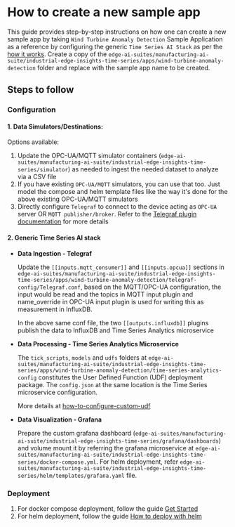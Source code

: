 # How to create a new sample app

This guide provides step-by-step instructions on how one can create a new
sample app by taking `Wind Turbine Anomaly Detection` Sample Application as a reference
by configuring the generic `Time Series AI Stack` as per the [how it works](./how-it-works.md).
Create a copy of the `edge-ai-suites/manufacturing-ai-suite/industrial-edge-insights-time-series/apps/wind-turbine-anomaly-detection`
folder and replace with the sample app name to be created.

## Steps to follow

### Configuration

#### 1. **Data Simulators/Destinations**:
   
   Options available:
   1. Update the OPC-UA/MQTT simulator containers (`edge-ai-suites/manufacturing-ai-suite/industrial-edge-insights-time-series/simulator`) as needed
      to ingest the needed dataset to analyze via a CSV file
   2. If you have existing `OPC-UA/MQTT` simulators, you can use that too. Just model the compose and helm template files like
      the way it's done for the above existing OPC-UA/MQTT simulators
   3. Directly configure `Telegraf` to connect to the device acting as `OPC-UA` server OR `MQTT publisher/broker`.
      Refer to the [Telegraf plugin documentation](https://docs.influxdata.com/telegraf/v1/plugins/#input-plugins/) for more details

#### 2. **Generic Time Series AI stack**

- **Data Ingestion - Telegraf**

    Update the `[[inputs.mqtt_consumer]]` and `[[inputs.opcua]]` sections in `edge-ai-suites/manufacturing-ai-suite/industrial-edge-insights-time-series/apps/wind-turbine-anomaly-detection/telegraf-config/Telegraf.conf`, based on the MQTT/OPC-UA configuration, the input
    would be read and the topics in MQTT input plugin and name_override in OPC-UA
    input plugin is used for writing this as measurement in InfluxDB.

    In the above same conf file, the two `[[outputs.influxdb]]` plugins publish the 
    data to InfluxDB and Time Series Analytics microservice

- **Data Processing - Time Series Analytics Microservice**

    The `tick_scripts`, `models` and `udfs` folders at `edge-ai-suites/manufacturing-ai-suite/industrial-edge-insights-time-series/apps/wind-turbine-anomaly-detection/time-series-analytics-config` constitutes the User Defined Function (UDF) deployment package. The `config.json` at the same location is the Time Series microservice configuration.

    More details at [how-to-configure-custom-udf](./how-to-configure-custom-udf.md)

- **Data Visualization - Grafana**
  
    Prepare the custom grafana dashboard (`edge-ai-suites/manufacturing-ai-suite/industrial-edge-insights-time-series/grafana/dashboards`) and volume mount it by referring the grafana microservice at `edge-ai-suites/manufacturing-ai-suite/industrial-edge-insights-time-series/docker-compose.yml`. For helm deployment,
    refer `edge-ai-suites/manufacturing-ai-suite/industrial-edge-insights-time-series/helm/templates/grafana.yaml` file.

### Deployment

1. For docker compose deployment, follow the guide [Get Started](./get-started.md)
2. For helm deployment, follow the guide [How to deploy with helm](./how-to-deploy-with-helm.md)